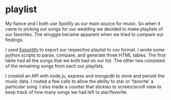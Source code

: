 # playlist
My fiance and I both use Spotify as our main source for music. So when it came to picking out songs for our wedding we decided to make playlists of our favorites. The struggle became apparent when we tried to compare our findings. 

I used [Exportify](https://github.com/watsonbox/exportify) to export our respective playlist to csv format. I wrote some python scripts to parse, compare, and generate three HTML tables. The first table had all the songs that we both had on our list. The other two consisted of the remaining songs from each our playlists. 

I created an API with node.js, express and mongodb to store and persist the music data. I routed a few calls to allow the ability to star or 'favorite' a particular song. I also made a counter that stickies to screen/scroll view to keep track of how many songs we had left to star/favorite. 

